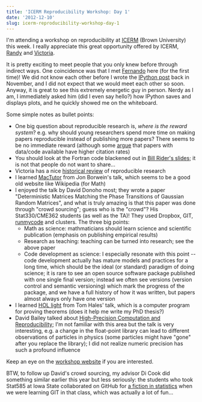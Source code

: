 ```yaml
---
title: 'ICERM Reproducibility Workshop: Day 1'
date: '2012-12-10'
slug: icerm-reproducibility-workshop-day-1
---
```


I'm attending a workshop on reproducibility at [ICERM](http://icerm.brown.edu/tw12-5-rcem) (Brown University) this week. I really appreciate this great opportunity offered by ICERM, [Randy](http://faculty.washington.edu/rjl/) and [Victoria](http://www.stanford.edu/~vcs/).

It is pretty exciting to meet people that you only knew before through indirect ways. One coincidence was that I met [Fernando](http://fperez.org) here (for the first time)! We did not know each other before I wrote the [IPython post](/en/2012/11/ipython-vs-knitr/) back in November, and I did not expect that we would meet each other so soon. Anyway, it is great to see this extremely energetic guy in person. Nerdy as I am, I immediately asked him (did I even say hello?) how IPython saves and displays plots, and he quickly showed me on the whiteboard.

Some simple notes as bullet points:

- One big question about reproducible research is, _where is the reward system_? e.g. why should young researchers spend more time on making papers reproducible instead of publishing more papers? There seems to be no immediate reward (although some [argue](https://plus.google.com/u/0/112929796403983408632/posts/3Ts7zpmnQ8T) that papers with data/code available have higher citation rates)
- You should look at the Fortran code blackened out in [Bill Rider's slides](http://icerm.brown.edu/materials/Slides/tw-12-5/What_does_it_take_to_do_reproducible_computational_science%3F_What_stands_in_our_way%3F_%5D_Bill_Rider,_Sandia_National_Laboratories.pdf); it is not that people do not want to share...
- Victoria has a nice [historical review](http://icerm.brown.edu/materials/Slides/tw-12-5/A_brief_history_of_the_reproducibility_movement_%5D_Victoria_Stodden,_Columbia_University.pdf) of reproducible research
- I learned [MacTutor](http://www-history.mcs.st-and.ac.uk/) from Jon Borwein's talk, which seems to be a good old website like Wikipedia (for Math)
- I enjoyed the talk by David Donoho most; they wrote a paper "Deterministic Matrices Matching the Phase Transitions of Gaussian Random Matrices", and what is truly amazing is that this paper was done through "crowd sourcing"; guess who is the "crowd"? His Stat330/CME362 students (as well as the TA)! They used Dropbox, GIT, [runmycode](http://www.runmycode.org/CompanionSite/site.do?siteId=190) and clusters. The three big points:
  - Math as science: mathmaticians should learn science and scientific publication (emphasis on publishing empirical results)
  - Research as teaching: teaching can be turned into research; see the above paper
  - Code development as science: I especially resonate with this point -- code development actually has mature models and practices for a long time, which should be the ideal (or standard) paradigm of doing science; it is rare to see an open source software package published with one single final version; instead we often see versions (version control and semantic versioning) which mark the progress of the package, and we have a full history of how it was written, but papers almost always only have one version
- I learned [HOL light](http://www.cl.cam.ac.uk/~jrh13/hol-light/) from Tom Hales' talk, which is a computer program for proving theorems (does it help me write my PhD thesis?)
- David Bailey talked about [High-Precision Computation and Reproducibility](http://icerm.brown.edu/materials/Slides/tw-12-5/High-Precision_Computation_and_Reproducibility_%5D_David_Bailey,_Lawrence_Berkeley_National_Laboratory.pdf); I'm not familiar with this area but the talk is very interesting, e.g. a change in the float-point library can lead to different observations of particles in physics (some particles might have "gone" after you replace the library); I did not realize numeric precision has such a profound influence

Keep an eye on the [workshop website](http://icerm.brown.edu/tw12-5-rcem) if you are interested.

BTW, to follow up David's crowd sourcing, my advisor Di Cook did something similar earlier this year but less seriously: the students who took Stat585 at Iowa State collaborated on GitHub for [a fiction in statistics](https://github.com/dicook/stat585) when we were learning GIT in that class, which was actually a lot of fun...
